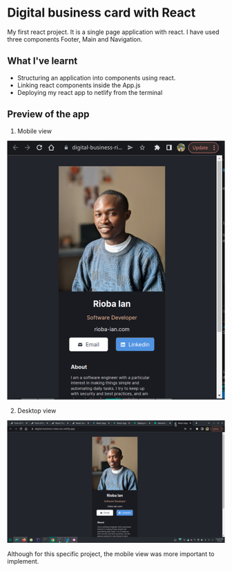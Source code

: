 # Digital business card with React

My first react project. It is a single page application with react. I have used three components Footer, Main and Navigation. 

## What I've learnt 

* Structuring an application into components using react.
* Linking react components inside the App.js
* Deploying my react app to netlify from the terminal

## Preview of the app

1. Mobile view

![](Screenshot_20220720_124555.png)

2. Desktop view

![](Screenshot_20220720_124524.png)

Although for this specific project, the mobile view was more important to implement.
